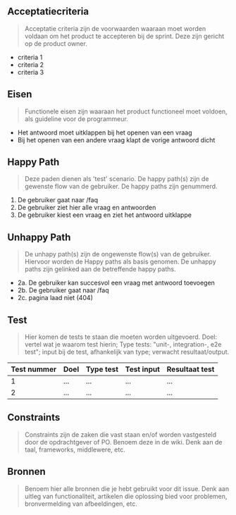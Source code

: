 ## Acceptatiecriteria
> Acceptatie criteria zijn de voorwaarden waaraan moet worden voldaan om het product te accepteren bij de sprint. Deze zijn gericht op de product owner.

- criteria 1
- criteria 2
- criteria 3

## Eisen
> Functionele eisen zijn waaraan het product functioneel moet voldoen, als guideline voor de programmeur.

- Het antwoord moet uitklappen bij het openen van een vraag
- Bij het openen van een andere vraag klapt de vorige antwoord dicht

## Happy Path
> Deze paden dienen als 'test' scenario. De happy path(s) zijn de gewenste flow van de gebruiker. De happy paths zijn genummerd.

1. De gebruiker gaat naar /faq
1. De gebruiker ziet hier alle vraag en antwoorden
1. De gebruiker kiest een vraag en ziet het antwoord uitklappe

## Unhappy Path
> De unhapy path(s) zijn de ongewenste flow(s) van de gebruiker. Hiervoor worden de Happy paths als basis genomen. De unhappy paths zijn gelinked aan de betreffende happy paths.

- 2a. De gebruiker kan succesvol een vraag met antwoord toevoegen
- 2b. De gebruiker gaat naar /faq
- 2c. pagina laad niet (404)


## Test
> Hier komen de tests te staan die moeten worden uitgevoerd. Doel: vertel wat je waarom test hierin; Type tests: "unit-, integration-, e2e test"; input bij de test, afhankelijk van type; verwacht resultaat/output.

| Test nummer | Doel | Type test | Test input | Resultaat test |
| ------ | ------ | ------ | ------ |  ------ |
| 1 | ... | ... | ... | ... |
| 2 | ... | ... | ... | ... |

## Constraints
> Constraints zijn de zaken die vast staan en/of worden vastgesteld door de opdrachtgever of PO. Benoem deze in de wiki. Denk aan de taal, frameworks, middlewere, etc.


## Bronnen
> Benoem hier alle bronnen die je hebt gebruikt voor dit issue. Denk aan uitleg van functionaliteit, artikelen die oplossing bied voor problemen, bronvermelding van afbeeldingen, etc.
